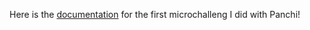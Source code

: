 Here is the [documentation](https://hackmd.io/@kotsengkuba/Bk007Xco6) for the first microchalleng I did with Panchi!
